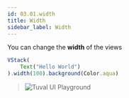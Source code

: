 ```yaml
---
id: 03.01.width
title: Width
sidebar_label: Width
---
```

You can change the **width** of the views
```ts
VStack(
    Text("Hello World")
).width(100).background(Color.aqua)
```
>![Tuval UI Playground](https://cdn.discordapp.com/attachments/997404959052148736/999213833514139648/unknown.png)